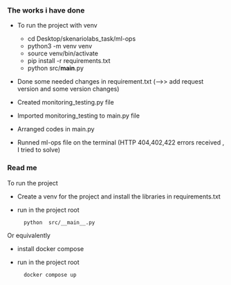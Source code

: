 ### The works i have done

* To run the project with venv

    - cd Desktop/skenariolabs_task/ml-ops
    - python3 -m venv venv
    - source venv/bin/activate
    - pip install -r requirements.txt
    - python src/__main__.py

* Done some needed changes in requirement.txt (-->> add request version and some version changes)

* Created monitoring_testing.py file 

* Imported monitoring_testing to main.py file

* Arranged codes in main.py

* Runned ml-ops file on the terminal (HTTP 404,402,422 errors received , I tried to solve)


### Read me

To run the project
- Create a venv for the project and install the libraries in requirements.txt
- run in the project root
    
        python  src/__main__.py

Or equivalently
- install docker compose
- run in the project root
    
        docker compose up
  




